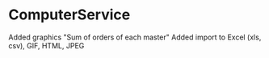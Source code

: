 # ComputerService
Added graphics "Sum of orders of each master"
Added import to Excel (xls, csv), GIF, HTML, JPEG

